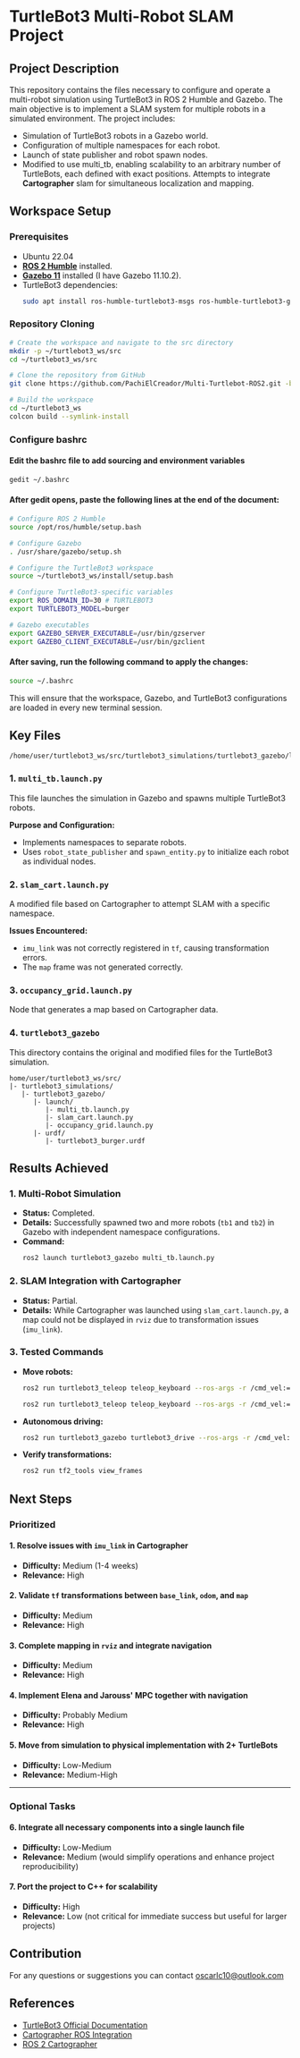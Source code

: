 # TurtleBot3 Multi-Robot SLAM Project

## Project Description

This repository contains the files necessary to configure and operate a multi-robot simulation using TurtleBot3 in ROS 2 Humble and Gazebo. The main objective is to implement a SLAM system for multiple robots in a simulated environment. The project includes:

- Simulation of TurtleBot3 robots in a Gazebo world.
- Configuration of multiple namespaces for each robot.
- Launch of state publisher and robot spawn nodes.
- Modified to use multi_tb, enabling scalability to an arbitrary number of TurtleBots, each defined with exact positions.
  Attempts to integrate **Cartographer** slam for simultaneous localization and mapping.

## Workspace Setup

### Prerequisites
- Ubuntu 22.04
- [**ROS 2 Humble**](https://docs.ros.org/en/humble/Installation/Ubuntu-Install-Debs.html) installed.
- [**Gazebo 11**](https://installati.one/install-gazebo-ubuntu-22-04/) installed (I have Gazebo 11.10.2).
- TurtleBot3 dependencies:
  ```bash
  sudo apt install ros-humble-turtlebot3-msgs ros-humble-turtlebot3-gazebo ros-humble-cartographer
  ```

### Repository Cloning

```bash
# Create the workspace and navigate to the src directory
mkdir -p ~/turtlebot3_ws/src
cd ~/turtlebot3_ws/src

# Clone the repository from GitHub
git clone https://github.com/PachiElCreador/Multi-Turtlebot-ROS2.git -b main

# Build the workspace
cd ~/turtlebot3_ws
colcon build --symlink-install
```
### Configure bashrc
#### Edit the bashrc file to add sourcing and environment variables
```bash
gedit ~/.bashrc
```

#### After gedit opens, paste the following lines at the end of the document:
```bash
# Configure ROS 2 Humble
source /opt/ros/humble/setup.bash

# Configure Gazebo
. /usr/share/gazebo/setup.sh

# Configure the TurtleBot3 workspace
source ~/turtlebot3_ws/install/setup.bash

# Configure TurtleBot3-specific variables
export ROS_DOMAIN_ID=30 # TURTLEBOT3
export TURTLEBOT3_MODEL=burger

# Gazebo executables
export GAZEBO_SERVER_EXECUTABLE=/usr/bin/gzserver
export GAZEBO_CLIENT_EXECUTABLE=/usr/bin/gzclient
```
#### After saving, run the following command to apply the changes:
```bash
source ~/.bashrc
```
This will ensure that the workspace, Gazebo, and TurtleBot3 configurations are loaded in every new terminal session.

## Key Files
```plaintext
/home/user/turtlebot3_ws/src/turtlebot3_simulations/turtlebot3_gazebo/launch
```

### 1. **`multi_tb.launch.py`**
This file launches the simulation in Gazebo and spawns multiple TurtleBot3 robots.

**Purpose and Configuration:**
- Implements namespaces to separate robots.
- Uses `robot_state_publisher` and `spawn_entity.py` to initialize each robot as individual nodes.

### 2. **`slam_cart.launch.py`**
A modified file based on Cartographer to attempt SLAM with a specific namespace.

**Issues Encountered:**
- `imu_link` was not correctly registered in `tf`, causing transformation errors.
- The `map` frame was not generated correctly.

### 3. **`occupancy_grid.launch.py`**
Node that generates a map based on Cartographer data.

### 4. **`turtlebot3_gazebo`**
This directory contains the original and modified files for the TurtleBot3 simulation.

```plaintext
home/user/turtlebot3_ws/src/
|- turtlebot3_simulations/
   |- turtlebot3_gazebo/
      |- launch/
         |- multi_tb.launch.py
         |- slam_cart.launch.py
         |- occupancy_grid.launch.py
      |- urdf/
         |- turtlebot3_burger.urdf
```

## Results Achieved

### 1. Multi-Robot Simulation
- **Status:** Completed.
- **Details:** Successfully spawned two and more robots (`tb1` and `tb2`) in Gazebo with independent namespace configurations.
- **Command:**
  ```bash
  ros2 launch turtlebot3_gazebo multi_tb.launch.py
  ```

### 2. SLAM Integration with Cartographer
- **Status:** Partial.
- **Details:** While Cartographer was launched using `slam_cart.launch.py`, a map could not be displayed in `rviz` due to transformation issues (`imu_link`).

### 3. Tested Commands
- **Move robots:**
  ```bash
  ros2 run turtlebot3_teleop teleop_keyboard --ros-args -r /cmd_vel:=/tb1/cmd_vel
  ```
  ```bash
  ros2 run turtlebot3_teleop teleop_keyboard --ros-args -r /cmd_vel:=/tb2/cmd_vel
  ```
- **Autonomous driving:**
  ```bash
  ros2 run turtlebot3_gazebo turtlebot3_drive --ros-args -r /cmd_vel:=/tb1/cmd_vel
  ```

- **Verify transformations:**
  ```bash
  ros2 run tf2_tools view_frames
  ```

## Next Steps 
### Prioritized

#### 1. Resolve issues with `imu_link` in Cartographer
- **Difficulty:** Medium (1-4 weeks)  
- **Relevance:** High

#### 2. Validate `tf` transformations between `base_link`, `odom`, and `map`
- **Difficulty:** Medium  
- **Relevance:** High 

#### 3. Complete mapping in `rviz` and integrate navigation
- **Difficulty:** Medium 
- **Relevance:** High 

#### 4. Implement Elena and Jarouss' MPC together with navigation
- **Difficulty:** Probably Medium
- **Relevance:** High 

#### 5. Move from simulation to physical implementation with 2+ TurtleBots
- **Difficulty:** Low-Medium  
- **Relevance:** Medium-High

---

### Optional Tasks

#### 6. Integrate all necessary components into a single launch file
- **Difficulty:** Low-Medium
- **Relevance:** Medium (would simplify operations and enhance project reproducibility)  

#### 7. Port the project to C++ for scalability
- **Difficulty:** High
- **Relevance:** Low (not critical for immediate success but useful for larger projects)  


## Contribution
For any questions or suggestions you can contact oscarlc10@outlook.com

## References
- [TurtleBot3 Official Documentation](https://emanual.robotis.com/docs/en/platform/turtlebot3/overview/#overview)
- [Cartographer ROS Integration](https://google-cartographer-ros.readthedocs.io/en/latest/)
- [ROS 2 Cartographer](https://ros2-industrial-workshop.readthedocs.io/en/latest/_source/navigation/ROS2-Cartographer.html)



